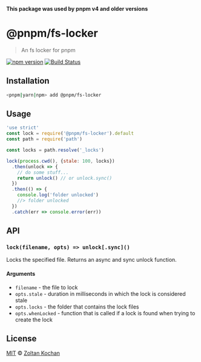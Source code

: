 **This package was used by pnpm v4 and older versions**

# @pnpm/fs-locker

> An fs locker for pnpm

<!--@shields('npm', 'travis')-->
[![npm version](https://img.shields.io/npm/v/@pnpm/fs-locker.svg)](https://www.npmjs.com/package/@pnpm/fs-locker) [![Build Status](https://img.shields.io/travis/pnpm/fs-locker/master.svg)](https://travis-ci.org/pnpm/fs-locker)
<!--/@-->

## Installation

```sh
<pnpm|yarn|npm> add @pnpm/fs-locker
```

## Usage

<!--@example('./example.js')-->
```js
'use strict'
const lock = require('@pnpm/fs-locker').default
const path = require('path')

const locks = path.resolve('_locks')

lock(process.cwd(), {stale: 100, locks})
  .then(unlock => {
    // do some stuff...
    return unlock() // or unlock.sync()
  })
  .then(() => {
    console.log('folder unlocked')
    //> folder unlocked
  })
  .catch(err => console.error(err))
```
<!--/@-->

## API

### `lock(filename, opts) => unlock[.sync]()`

Locks the specified file. Returns an async and sync unlock function.

#### Arguments

- `filename` - the file to lock
- `opts.stale` - duration in milliseconds in which the lock is considered stale
- `opts.locks` - the folder that contains the lock files
- `opts.whenLocked` - function that is called if a lock is found when trying to create the lock

## License

[MIT](./LICENSE) © [Zoltan Kochan](https://www.kochan.io/)

